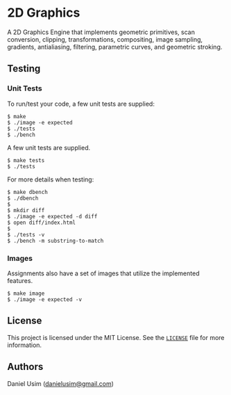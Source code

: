 # 2D Graphics

A 2D Graphics Engine that implements geometric primitives, scan conversion, clipping, transformations, compositing, image sampling, gradients, antialiasing, filtering, parametric curves, and geometric stroking.

## Testing

### Unit Tests

To run/test your code, a few unit tests are supplied:

```shell
$ make
$ ./image -e expected
$ ./tests
$ ./bench
```

A few unit tests are supplied.

```shell
$ make tests
$ ./tests
```

For more details when testing:

```shell
$ make dbench
$ ./dbench
$
$ mkdir diff
$ ./image -e expected -d diff
$ open diff/index.html
$
$ ./tests -v
$ ./bench -m substring-to-match
```

### Images

Assignments also have a set of images that utilize the implemented features.

```shell
$ make image
$ ./image -e expected -v
```


## License

This project is licensed under the MIT License. See the [`LICENSE`](LICENSE) file for more information.


## Authors

Daniel Usim (danielusim@gmail.com)
